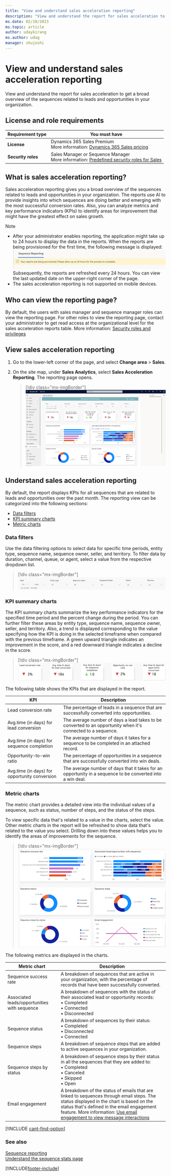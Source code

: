 ```yaml
---
title: "View and understand sales acceleration reporting"
description: "View and understand the report for sales acceleration to get a broad overview of the sequences related to leads and opportunities in your organization."
ms.date: 02/10/2023
ms.topic: article
author: udaykirang
ms.author: udag
manager: shujoshi
---
```


# View and understand sales acceleration reporting

View and understand the report for sales acceleration to get a broad overview of the sequences related to leads and opportunities in your organization.

## License and role requirements
| Requirement type | You must have |  
|-----------------------|---------|
| **License** | Dynamics 365 Sales Premium <br>More information: [Dynamics 365 Sales pricing](https://dynamics.microsoft.com/sales/pricing/) |
| **Security roles** | Sales Manager or Sequence Manager <br>  More information: [Predefined security roles for Sales](security-roles-for-sales.md)|


## What is sales acceleration reporting?

Sales acceleration reporting gives you a broad overview of the sequences related to leads and opportunities in your organization. The reports use AI to provide insights into which sequences are doing better and emerging with the most successful conversion rates. Also, you can analyze metrics and key performance indicators (KPIs) to identify areas for improvement that might have the greatest effect on sales growth.

>[!NOTE]
>- After your administrator enables reporting, the application might take up to 24 hours to display the data in the reports. When the reports are being provisioned for the first time, the following message is displayed:   
>![Your reports are being provisioned, please allow up to 24 hours for the process to complete.](media/sa-sequence-reporting-provisioning-message.png "Reports provisioning message")   
>Subsequently, the reports are refreshed every 24 hours. You can view the last updated date on the upper-right corner of the page.
>- The sales acceleration reporting is not supported on mobile devices.  

## Who can view the reporting page?

By default, the users with sales manager and sequence manager roles can view the reporting page. For other roles to view the reporting page, contact your administrator to get read access at the organizational level for the sales acceleration reports table. More information: [Security roles and privileges](/power-platform/admin/security-roles-privileges)

## View sales acceleration reporting

1.	Go to the lower-left corner of the page, and select **Change area** > **Sales**.
2.	On the site map, under **Sales Analytics**, select **Sales Acceleration Reporting**. 
    The reporting page opens.
 
    >[!div class="mx-imgBorder"]
    >![The sales acceleration reporting page.](media/sa-sales-acceleration-reporting-page.png "The sales acceleration reporting page")

## Understand sales acceleration reporting

By default, the report displays KPIs for all sequences that are related to leads and opportunities over the past month. The reporting view can be categorized into the following sections:

-	[Data filters](#data-filters)
-	[KPI summary charts](#kpi-summary-charts)
-	[Metric charts](#metric-charts)

### Data filters

Use the data filtering options to select data for specific time periods, entity type, sequence name, sequence owner, seller, and territory. To filter data by duration, channel, queue, or agent, select a value from the respective dropdown list. 

>[!div class="mx-imgBorder"]
>![The sales acceleration reporting data filters section.](media/sa-sales-acceleration-reporting-data-filters.png "The sales acceleration reporting data filters section")

### KPI summary charts

The KPI summary charts summarize the key performance indicators for the specified time period and the percent change during the period. You can further filter these areas by entity type, sequence name, sequence owner, seller, and territory. Also, a trend is displayed corresponding to the value specifying how the KPI is doing in the selected timeframe when compared with the previous timeframe. A green upward triangle indicates an improvement in the score, and a red downward triangle indicates a decline in the score.

>[!div class="mx-imgBorder"]
>![The sales acceleration reporting KPI summary charts section.](media/sa-sales-acceleration-reporting-kpi-summary-charts.png "The sales acceleration reporting KPI summary charts section")
 
The following table shows the KPIs that are displayed in the report.

| KPI | Description |
|-----|-------------|
| Lead conversion rate | The percentage of leads in a sequence that are successfully converted into opportunities. |
| Avg.time (in days) for lead conversion | The average number of days a lead takes to be converted to an opportunity when it's connected to a sequence. |
| Avg.time (in days) for sequence completion | The average number of days it takes for a sequence to be completed in an attached record. |
| Opportunity-to-win ratio | The percentage of opportunities in a sequence that are successfully converted into win deals. |
| Avg.time (in days) for opportunity conversion | The average number of days that it takes for an opportunity in a sequence to be converted into a win deal. |

### Metric charts

The metric chart provides a detailed view into the individual values of a sequence, such as status, number of steps, and the status of the steps.

To view specific data that's related to a value in the charts, select the value. Other metric charts in the report will be refreshed to show data that's related to the value you select. Drilling down into these values helps you to identify the areas of improvements for the sequence.

>[!div class="mx-imgBorder"]
>![The sales acceleration reporting metric charts section.](media/sa-sales-acceleration-reporting-metric-charts.png "The sales acceleration reporting metric charts section")
  
The following metrics are displayed in the charts.

| Metric chart | Description |
|--------------|-------------|
| Sequence success rate | A breakdown of sequences that are active in your organization, with the percentage of records that have been successfully converted. |
| Associated leads/opportunities with sequence | A breakdown of sequences with the status of their associated lead or opportunity records:<br>•	Completed<br>•	Connected<br>•	Disconnected  |
| Sequence status | A breakdown of sequences by their status:<br>•	Completed<br>•	Disconnected<br>•	Connected  |
| Sequence steps | A breakdown of sequence steps that are added to active sequences in your organization. |
| Sequence steps by status | A breakdown of sequence steps by their status in all the sequences that they are added to:<br>•	Completed<br>•	Canceled<br>•	Skipped<br>•	Open |
| Email engagement | A breakdown of the status of emails that are linked to sequences through email steps. The status displayed in the chart is based on the status that's defined in the email engagement feature. More information: [Use email engagement to view message interactions](email-engagement.md) |

[!INCLUDE [cant-find-option](../includes/cant-find-option.md)]

### See also

[Sequence reporting](customize-sales-accelerator-sellers.md#sequence-reporting)    
[Understand the sequence stats page](understand-sequence-stats.md)

[!INCLUDE[footer-include](../includes/footer-banner.md)]
